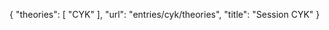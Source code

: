 {
    "theories": [
        "CYK"
    ],
    "url": "entries/cyk/theories",
    "title": "Session CYK"
}